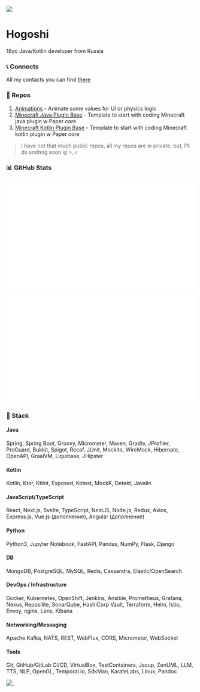 
![](https://github.com/user-attachments/assets/c5b65d84-b929-41ea-9f14-345fbd21c124)

# Hogoshi

18yo Java/Kotlin developer from Russia

### 📞 Connects
All my contacts you can find [there](https://t.me/urner/8)

### 💎 Repos
1. [Animations](https://github.com/zhogoshi/animations) - Animate some values for UI or physics logic
2. [Minecraft Java Plugin Base](https://github.com/Himirai/java-paper-plugin) - Template to start with coding Minecraft java plugin w Paper core
3. [Minecraft Kotlin Plugin Base](https://github.com/Himirai/kotlin-paper-plugin) - Template to start with coding Minecraft kotlin plugin w Paper core

> I have not that much public repos, all my repos are in private, but, I'll do smthng soon ig >_<

### 📊 GitHub Stats
![](https://raw.githubusercontent.com/zhogoshi/github-stats-transparent/output/generated/overview.svg)
![](https://raw.githubusercontent.com/zhogoshi/github-stats-transparent/output/generated/languages.svg)

### 🧠 Stack
#### Java
Spring, Spring Boot, Groovy, Micrometer, Maven, Gradle, JProfiler, ProGuard, Bukkit, Spigot, Recaf, JUnit, Mockito, WireMock, Hibernate, OpenAPI, GraalVM, Liquibase, JHipster
#### Kotlin
Kotlin, Ktor, Ktlint, Exposed, Kotest, MockK, Detekt, Javalin
#### JavaScript/TypeScript
React, Next.js, Svelte, TypeScript, NestJS, Node.js, Redux, Axios, Express.js, Vue.js (дополнение), Angular (дополнение)
#### Python
Python3, Jupyter Notebook, FastAPI, Pandas, NumPy, Flask, Django
#### DB
MongoDB, PostgreSQL, MySQL, Redis, Cassandra, Elastic/OpenSearch
#### DevOps / Infrastructure
Docker, Kubernetes, OpenShift, Jenkins, Ansible, Prometheus, Grafana, Nexus, Reposilite, SonarQube, HashiCorp Vault, Terraform, Helm, Istio, Envoy, nginx, Lens, Kibana
#### Networking/Messaging
Apache Kafka, NATS, REST, WebFlux, CORS, Micrometer, WebSocket
#### Tools
Git, GitHub/GitLab CI/CD, VirtualBox, TestContainers, Jsoup, ZenUML, LLM, TTS, NLP, OpenGL, Temporal.io, SdkMan, KarateLabs, Linux, Pandoc

![_](https://github.com/user-attachments/assets/c7f35bbe-693c-48e6-95b6-f6cf6e3ea331)
